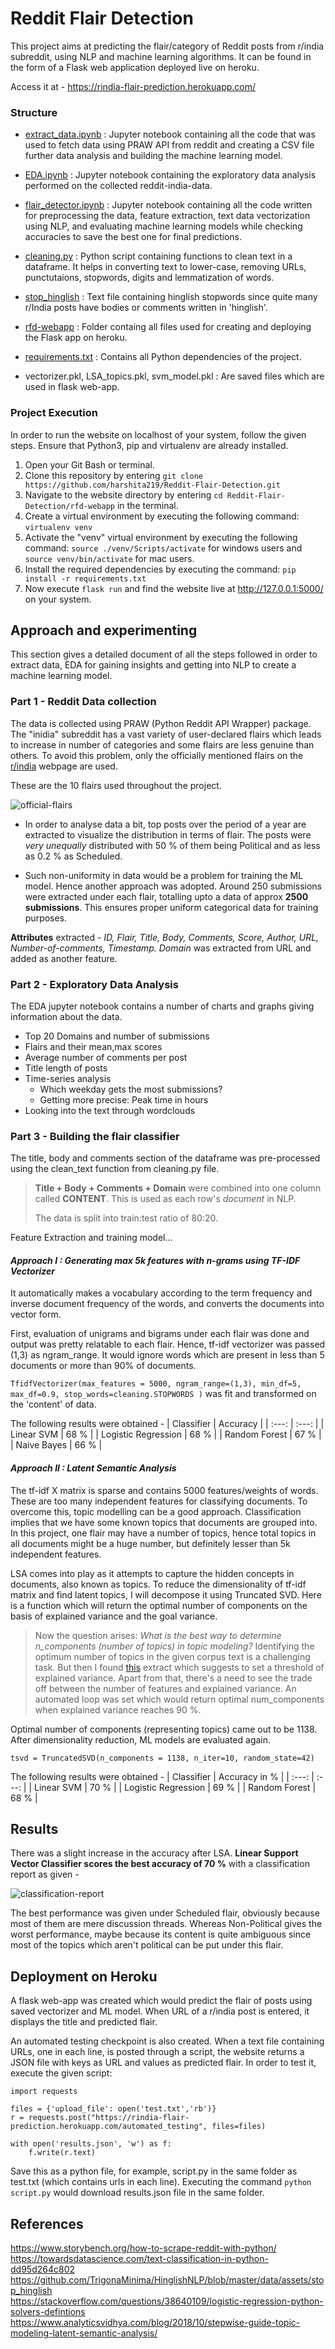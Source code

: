 # Reddit Flair Detection

This project aims at predicting the flair/category of Reddit posts from r/india subreddit, using NLP and machine learning algorithms. It can be found in the form of a Flask web application deployed live on heroku. 

Access it at - https://rindia-flair-prediction.herokuapp.com/ 

### Structure 
- [extract_data.ipynb](https://github.com/harshita219/Reddit-Flair-Detection/blob/master/extract_data.ipynb) : Jupyter notebook containing all the code that was used to fetch data using PRAW API from reddit and creating a CSV file further data analysis and building the machine learning model.

- [EDA.ipynb](https://github.com/harshita219/Reddit-Flair-Detection/blob/master/EDA.ipynb) : Jupyter notebook containing the exploratory data analysis performed on the collected reddit-india-data.

- [flair_detector.ipynb](https://github.com/harshita219/Reddit-Flair-Detection/blob/master/flair_detector.ipynb) : Jupyter notebook containing all the code written for preprocessing the data, feature extraction, text data vectorization using NLP, and evaluating machine learning models while checking accuracies to save the best one for final predictions.

- [cleaning.py](https://github.com/harshita219/Reddit-Flair-Detection/blob/master/cleaning.py) : Python script containing functions to clean text in a dataframe. It helps in converting text to lower-case, removing URLs, punctutaions, stopwords, digits and lemmatization of words.

- [stop_hinglish](https://github.com/harshita219/Reddit-Flair-Detection/blob/master/stop_hinglish.txt) : Text file containing hinglish stopwords since quite many r/India posts have bodies or comments written in 'hinglish'.

- [rfd-webapp](https://github.com/harshita219/Reddit-Flair-Detection/tree/master/rfd-webapp) : Folder containg all files used for creating and deploying the Flask app on heroku.

- [requirements.txt](https://github.com/harshita219/Reddit-Flair-Detection/blob/master/requirements.txt) : Contains all Python dependencies of the project.

- vectorizer.pkl, LSA_topics.pkl, svm_model.pkl : Are saved files which are used in flask web-app.

### Project Execution
In order to run the website on localhost of your system, follow the given steps. Ensure that Python3, pip and virtualenv are already installed.
 
1. Open your Git Bash or terminal.
2. Clone this repository by entering ```git clone https://github.com/harshita219/Reddit-Flair-Detection.git``` 
3. Navigate to the website directory by entering ```cd Reddit-Flair-Detection/rfd-webapp``` in the terminal.
4. Create a virtual environment by executing the following command: ```virtualenv venv```
5. Activate the "venv" virtual environment by executing the following command: ```source ./venv/Scripts/activate``` for windows users and ```source venv/bin/activate``` for mac users.
6. Install the required dependencies by executing the command: ```pip install -r requirements.txt```
7. Now execute ```flask run``` and find the website live at http://127.0.0.1:5000/ on your system.

## Approach and experimenting
This section gives a detailed document of all the steps followed in order to extract data, EDA for gaining insights and getting into NLP to create a machine learning model.

### Part 1 - Reddit Data collection
The data is collected using PRAW (Python Reddit API Wrapper) package. The "inidia" subreddit has a vast variety of user-declared flairs which leads to increase in number of categories and some flairs are less genuine than others. To avoid this problem, only the officially mentioned flairs on the [r/india](https://www.reddit.com/r/india/) webpage are used. 

These are the 10 flairs used throughout the project. 

![official-flairs](images/official-flairs.PNG)

- In order to analyse data a bit, top posts over the period of a year are extracted to visualize the distribution in terms of flair. The posts were *very unequally* distributed with 50 % of them being Political and as less as 0.2 % as Scheduled.

- Such non-uniformity in data would be a problem for training the ML model. Hence another approach was adopted. Around 250 submissions were extracted under each flair, totalling upto a data of approx **2500 submissions**. This ensures proper uniform categorical data for training purposes.

**Attributes** extracted - *ID, Flair, Title, Body, Comments, Score, Author, URL, Number-of-comments, Timestamp. Domain* was extracted from URL and added as another feature.

### Part 2 - Exploratory Data Analysis
The EDA jupyter notebook contains a number of charts and graphs giving information about the data. 
- Top 20 Domains and number of submissions
- Flairs and their mean,max scores
- Average number of comments per post
- Title length of posts
- Time-series analysis
  - Which weekday gets the most submissions?
  - Getting more precise: Peak time in hours
- Looking into the text through wordclouds

### Part 3 - Building the flair classifier
The title, body and comments section of the dataframe was pre-processed using the clean_text function from cleaning.py file. 
> **Title + Body + Comments + Domain** were combined into one column called **CONTENT**. This is used as each row's *document* in NLP.
>
> The data is split into train:test ratio of 80:20.

Feature Extraction and training model...

 #### *Approach I : Generating max 5k features with n-grams using TF-IDF Vectorizer* 
 It automatically makes a vocabulary according to the term frequency and inverse document frequency of the words, and converts the documents into vector form. 

First, evaluation of unigrams and bigrams under each flair was done and output was pretty relatable to each flair. Hence, tf-idf vectorizer was passed (1,3) as ngram_range. It would ignore words which are present in less than 5 documents or more than 90% of documents. 

```TfidfVectorizer(max_features = 5000, ngram_range=(1,3), min_df=5, max_df=0.9, stop_words=cleaning.STOPWORDS )``` was fit and transformed on the 'content' of data.

The following results were obtained -
| Classifier | Accuracy |
| :---: | :---: | 
| Linear SVM | 68 % |
| Logistic Regression | 68 % | 
| Random Forest | 67 % | 
| Naive Bayes | 66 % |

#### *Approach II : Latent Semantic Analysis*
The tf-idf X matrix is sparse and contains 5000 features/weights of words. These are too many independent features for classifying documents. To overcome this, topic modelling can be a good approach. Classification implies that we have some known topics that documents are grouped into. In this project, one flair may have a number of topics, hence total topics in all documents might be a huge number, but definitely lesser than 5k independent features.

LSA comes into play as it attempts to capture the hidden concepts in documents, also known as topics. To reduce the dimensionality of tf-idf matrix and find latent topics, I will decompose it using Truncated SVD. Here is a function which will return the optimal number of components on the basis of explained variance and the goal variance.

> Now the question arises: *What is the best way to determine n_components (number of topics) in topic modeling?* Identifying the optimum number of topics in the given corpus text is a challenging task. But then I found [this](https://books.google.co.in/books?id=kIhQDwAAQBAJ&pg=PT154&lpg=PT154&dq=tsvd+optimum+components+explained+variance&source=bl&ots=OmYw-JgkJO&sig=ACfU3U0PtcsL_klxGIJIGZf7JSi01PIN4Q&hl=en&sa=X&ved=2ahUKEwitwdKQ1IPpAhVA73MBHY3EAmgQ6AEwBXoECAwQAQ#v=onepage&q=tsvd%20optimum%20components%20explained%20variance&f=false) extract which suggests to set a threshold of explained variance. Apart from that, there's a need to see the trade off between the number of features and explained variance. An automated loop was set which would return optimal num_components when explained variance reaches 90 %.

Optimal number of components (representing topics) came out to be 1138. After dimensionality reduction, ML models are evaluated again.

```tsvd = TruncatedSVD(n_components = 1138, n_iter=10, random_state=42)```

The following results were obtained -
| Classifier | Accuracy in % |
| :---: | :---: | 
| Linear SVM | 70 % |
| Logistic Regression | 69 % | 
| Random Forest | 68 % |

## Results
There was a slight increase in the accuracy after LSA. **Linear Support Vector Classifier scores the best accuracy of 70 %** with a classification report as given -

![classification-report](images/report.PNG)

The best performance was given under Scheduled flair, obviously because most of them are mere discussion threads. Whereas Non-Political gives the worst performance, maybe because its content is quite ambiguous since most of the topics which aren't political can be put under this flair.

## Deployment on Heroku

A flask web-app was created which would predict the flair of posts using saved vectorizer and ML model. When URL of a r/india post is entered, it displays the title and predicted flair.

An automated testing checkpoint is also created. When a text file containing URLs, one in each line, is posted through a script, the website returns a JSON file with keys as URL and values as predicted flair. In order to test it, execute the given script:

```
import requests

files = {'upload_file': open('test.txt','rb')}
r = requests.post("https://rindia-flair-prediction.herokuapp.com/automated_testing", files=files)

with open('results.json', 'w') as f:
    f.write(r.text)
```
Save this as a python file, for example, script.py in the same folder as test.txt (which contains urls in each line). Executing the command ```python script.py``` would download results.json file in the same folder.

## References

https://www.storybench.org/how-to-scrape-reddit-with-python/  
https://towardsdatascience.com/text-classification-in-python-dd95d264c802  
https://github.com/TrigonaMinima/HinglishNLP/blob/master/data/assets/stop_hinglish  
https://stackoverflow.com/questions/38640109/logistic-regression-python-solvers-defintions  
https://www.analyticsvidhya.com/blog/2018/10/stepwise-guide-topic-modeling-latent-semantic-analysis/



